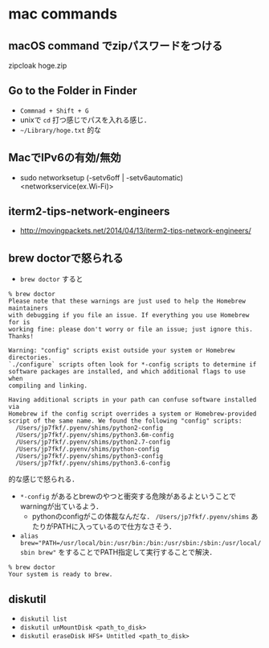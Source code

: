 # mac commands

## macOS command でzipパスワードをつける
zipcloak hoge.zip

## Go to the Folder in Finder
- `Commnad + Shift + G`
- unixで `cd` 打つ感じでパスを入れる感じ．
- `~/Library/hoge.txt` 的な

## MacでIPv6の有効/無効
  - sudo networksetup (-setv6off | -setv6automatic) <networkservice(ex.Wi-Fi)>

## iterm2-tips-network-engineers
  - http://movingpackets.net/2014/04/13/iterm2-tips-network-engineers/
  
## brew doctorで怒られる
- `brew doctor` すると
```
% brew doctor
Please note that these warnings are just used to help the Homebrew maintainers
with debugging if you file an issue. If everything you use Homebrew for is
working fine: please don't worry or file an issue; just ignore this. Thanks!

Warning: "config" scripts exist outside your system or Homebrew directories.
`./configure` scripts often look for *-config scripts to determine if
software packages are installed, and which additional flags to use when
compiling and linking.

Having additional scripts in your path can confuse software installed via
Homebrew if the config script overrides a system or Homebrew-provided
script of the same name. We found the following "config" scripts:
  /Users/jp7fkf/.pyenv/shims/python2-config
  /Users/jp7fkf/.pyenv/shims/python3.6m-config
  /Users/jp7fkf/.pyenv/shims/python2.7-config
  /Users/jp7fkf/.pyenv/shims/python-config
  /Users/jp7fkf/.pyenv/shims/python3-config
  /Users/jp7fkf/.pyenv/shims/python3.6-config
```
的な感じで怒られる．
- `*-config` があるとbrewのやつと衝突する危険があるよということでwarningが出ているよう．
  - pythonのconfigがこの体裁なんだな． `/Users/jp7fkf/.pyenv/shims` あたりがPATHに入っているので仕方なさそう．
- `alias brew="PATH=/usr/local/bin:/usr/bin:/bin:/usr/sbin:/sbin:/usr/local/sbin brew"` をすることでPATH指定して実行することで解決．
```
% brew doctor
Your system is ready to brew.
```

## diskutil
- `diskutil list`
- `diskutil unMountDisk <path_to_disk>`
- `diskutil eraseDisk HFS+ Untitled <path_to_disk>`
